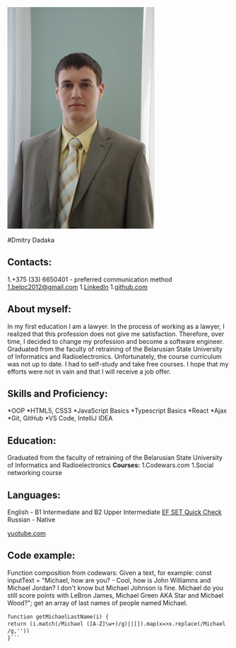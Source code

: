 
![image](assets/image.png)

#Dmitry Dadaka

**Contacts:**
---
1.+375 (33) 6650401 - preferred communication method
1.belpc2012@gmail.com
1.[LinkedIn](https://www.linkedin.com/feed/)
1.[github.com](https://github.com/dmitrydadaka)

**About myself:**
---
In my first education I am a lawyer. In the process of working as a lawyer, I realized that this profession does not give me satisfaction. Therefore, over time, I decided to change my profession and become a software engineer. Graduated from the faculty of retraining of the Belarusian State University of Informatics and Radioelectronics. Unfortunately, the course curriculum was not up to date. I had to self-study and take free courses. I hope that my efforts were not in vain and that I will receive a job offer.

**Skills and Proficiency:**
---
 *OOP
 *HTML5, CSS3
 *JavaScript Basics
 *Typescript Basics
 *React
 *Ajax
 *Git, GitHub
 *VS Code, IntelliJ IDEA

**Education:**
---
Graduated from the faculty of retraining of the Belarusian State University of Informatics and Radioelectronics
**Courses:**
1.Codewars.com
1.Social networking course


**Languages:**
---

English - B1 Intermediate and B2 Upper Intermediate [EF SET Quick Check](https://www.efset.org/)
Russian - Native

[yuotube.com](https://www.youtube.com/watch?v=3QooZAC7pEE)

**Code example:**
---
Function composition from codewars:
Given a text, for example:
const inputText = "Michael, how are you? - Cool, how is John Williamns and Michael Jordan? I don't know but Michael Johnson is fine. Michael do you still score points with LeBron James, Michael Green AKA Star and Michael Wood?";
get an array of last names of people named Michael.

```
function getMichaelLastName(i) {
return (i.match(/Michael ([A-Z]\w+)/g)||[]).map(x=>x.replace(/Michael /g,''))
}```